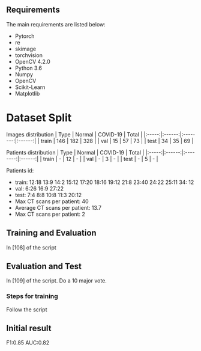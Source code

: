 ## Requirements

The main requirements are listed below:

* Pytorch
* re
* skimage
* torchvision
* OpenCV 4.2.0
* Python 3.6
* Numpy
* OpenCV
* Scikit-Learn
* Matplotlib


# Dataset Split
Images distribution
|  Type | Normal | COVID-19 |  Total |
|:-----:|:------:|:--------:|:------:|
| train |  146   |    182   |   328  |
|  val  |   15   |     57   |    73  |
|  test |   34   |     35   |    69  |

Patients distribution
|  Type | Normal | COVID-19 |  Total |
|:-----:|:------:|:--------:|:------:|
| train |    -   |     12   |    -   |
|  val  |    -   |      3   |    -   |
|  test |    -   |      5   |    -   |

Patients id:
* train: 12:18  13:9  14:2  15:12  17:20  18:16  19:12  21:8  23:40  24:22  25:11  34: 12
* val: 6:26  16:9  27:22 
* test: 7:4  8:8  10:8  11:3  20:12
* Max CT scans per patient: 40
* Average CT scans per patient: 13.7
* Max CT scans per patient: 2




## Training and Evaluation
   In [108] of the script

## Evaluation and Test
   In [109] of the script. Do a 10 major vote.

### Steps for training
   Follow the script

## Initial result
   F1:0.85 AUC:0.82
